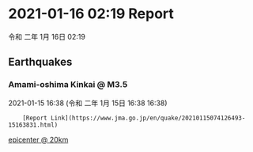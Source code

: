 # 2021-01-16 02:19 Report
令和 二年 1月 16日 02:19

## Earthquakes
### Amami-oshima Kinkai @ M3.5
2021-01-15 16:38 (令和 二年 1月 15日 16:38 16:38)
  
        [Report Link](https://www.jma.go.jp/en/quake/20210115074126493-15163831.html)  
[epicenter @ 20km](https://www.google.com/maps/place/27°36'00%22+128°48'00%22/@27.6,128.8,17z/data=!3m1!4b1!4m5!3m4!1s0x0:0x0!8m2!3d27.6!4d128.8)